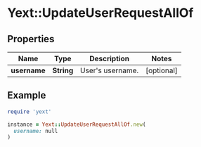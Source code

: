 # Yext::UpdateUserRequestAllOf

## Properties

| Name | Type | Description | Notes |
| ---- | ---- | ----------- | ----- |
| **username** | **String** | User&#39;s username. | [optional] |

## Example

```ruby
require 'yext'

instance = Yext::UpdateUserRequestAllOf.new(
  username: null
)
```


